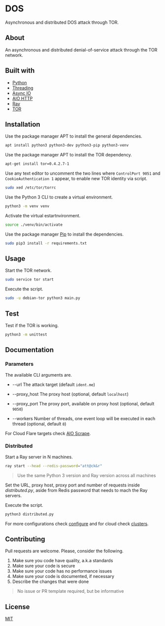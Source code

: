 # DOS

Asynchronous and distributed DOS attack through TOR.

## About

An asynchronous and distributed denial-of-service attack through the TOR network.

## Built with

- [Python](https://www.python.org/)
- [Threading](https://docs.python.org/3/library/threading.html)
- [Async IO](https://docs.python.org/3/library/asyncio.html)
- [AIO HTTP](https://docs.aiohttp.org/en/stable/)
- [Ray](https://www.ray.io/)
- [TOR](https://www.torproject.org/)

## Installation

Use the package manager APT to install the general dependencies.

```sh
apt install python3 python3-dev python3-pip python3-venv
```

Use the package manager APT to install the TOR dependency.

```sh
apt-get install tor=0.4.2.7-1
```

Use any text editor to uncomment the two lines where `ControlPort 9051` and `CookieAuthentication 1` appear, to enable new TOR identity via script.

```sh
sudo xed /etc/tor/torrc
```

Use the Python 3 CLI to create a virtual environment.

```sh
python3 -m venv venv
```

Activate the virtual estartnvironment.

```sh
source ./venv/bin/activate
```

Use the package manager [Pip](https://pypi.org/project/pip/) to install the dependencies.

```sh
sudo pip3 install -r requirements.txt
```

## Usage

Start the TOR network.

```sh
sudo service tor start
```

Execute the script.

```sh
sudo -u debian-tor python3 main.py
```

## Test

Test if the TOR is working.

```sh
python3 -m unittest
```

## Documentation

### Parameters

The available CLI arguments are.

- --url The attack target (default `ident.me`)

- --proxy_host The proxy host (optional, default `localhost`)

- --proxy_port The proxy port, available on proxy host (optional, default `9050`)

- --workers Number of threads, one event loop will be executed in each thread (optional, default `8`)

For Cloud Flare targets check [AIO Scrape](https://github.com/pavlodvornikov/aiocfscrape).

### Distributed

Start a Ray server in N machines.

```sh
ray start --head --redis-password="att@ck&r"
```

> Use the same Python 3 version and Ray version across all machines

Set the URL, proxy host, proxy port and number of requests inside *distributed.py*, aside from Redis password that needs to mach the Ray servers.

Execute the script.

```sh
python3 distributed.py
```

For more configurations check [configure](https://docs.ray.io/en/latest/configure.html) and for cloud check [clusters](https://docs.ray.io/en/master/cluster/cloud.html#cluster-cloud).

## Contributing

Pull requests are welcome. Please, consider the following.

1. Make sure you code have quality, a.k.a standards
2. Make sure your code is secure
3. Make sure your code has no performance issues
4. Make sure your code is documented, if necessary
5. Describe the changes that were done

> No issue or PR template required, but be informative

## License

[MIT](./LICENSE.md)
